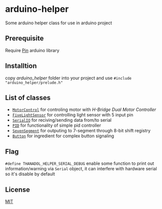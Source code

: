 # arduino-helper
Some arduino helper class for use in arduino project

## Prerequisite
Require [Pin](https://github.com/fenichelar/Pin) arduino library

## Installtion

copy *arduino_helper* folder into your project and use `#include "arduino_helper/prelude.h"`


## List of classes
* [`MotorControl`](arduino_helper/MotorControl) for controling motor with *H-Bridge Dual Motor Controller*
* [`FiveLightSensor`](arduino_helper/FiveLightSensor) for controlling light sensor with 5 input pin
* [`SerialIO`](arduino_helper/SerialIO) for reciving/sending data from/to serial
* [`PID`](arduino_helper/PID) for functionality of simple pid controller
* [`SevenSegment`](arduino_helper/SevenSegment) for outputing to 7-segment through 8-bit shift registry
* [`Button`](arduino_helper/Button) for ingredient for complex button signaling

## Flag
`#define THANADOL_HELPER_SERIAL_DEBUG` enable some function to print out information/warning via `Serial` object, it can interfere with hardware serial so it's disable by default 

## License
[MIT](LICENSE)